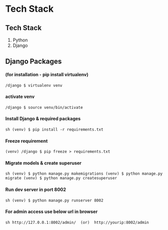 # Tech Stack

## Tech Stack
1. Python 
2. Django 


## Django Packages
#### (for installation - pip install virtualenv)
`/django $ virtualenv venv`

#### activate venv
`/django $ source venv/bin/activate`


#### Install Django & required packages
`sh
(venv) $ pip install -r requirements.txt
`
#### Freeze requirement
`(venv) /django $ pip freeze > requirements.txt`

#### Migrate models & create superuser 
`sh
(venv) $ python manage.py makemigrations
(venv) $ python manage.py migrate
(venv) $ python manage.py createsuperuser
`

#### Run dev server in port 8002
`sh
(venv) $ python manage.py runserver 8002
`
#### For admin access use below url in browser
`sh
http://127.0.0.1:8002/admin/  (or)  http://yourip:8002/admin  
`





